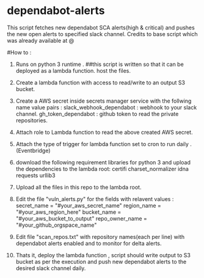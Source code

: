 # dependabot-alerts
This script fetches new dependabot SCA alerts(high &amp; critical) and pushes the new open alerts to specified slack channel.
Credits to base script which was already available at @ 

#How to :

1. Runs on python 3 runtime .
##this script is written so that it can be deployed as a lambda function.
host the files.

2. Create a lambda function with access to read/write to an output S3 bucket.
3. Create a AWS secret inside secrets manager service with the follwing name value pairs :
            slack_webhook_dependabot : webhook to your slack channel. 
            gh_token_dependabot : github token to read the private repositories.
4. Attach role to Lambda function to read the above created AWS secret.
5. Attach the type of trigger for lambda function set to cron to run daily .(Eventbridge)

6. download the following requirement libraries for python 3 and upload the dependencies to the lambda root:
certifi
charset_normalizer
idna
requests
urllib3

7. Upload all the files in this repo to the lambda root.
8. Edit the file "vuln_alerts.py" for the fields with relavent values : 
        secret_name = "#your_aws_secret_name"
        region_name = "#your_aws_region_here"
        bucket_name = "#your_aws_bucket_to_output"
        repo_owner_name = "#your_github_orgspace_name"
9. Edit file "scan_repos.txt" with repository names(each per line) with dependabot alerts enabled and to monitor for delta alerts.
        
9. Thats it, deploy the lambda function , script should write output to S3 bucket as per the execution and push new dependabot alerts to the desired slack channel daily.
